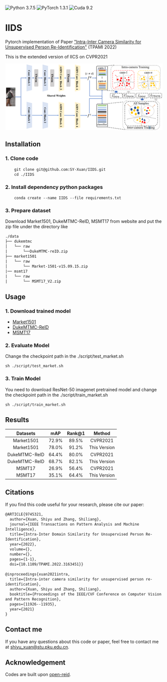 ![Python 3.7.5](https://img.shields.io/badge/python-3.7.5-blue)
![PyTorch 1.3.1](https://img.shields.io/badge/pytorch-1.3.1-yellow)
![Cuda 9.2](https://img.shields.io/badge/cuda-9.2-yellowgreen)

# IIDS
Pytorch implementation of Paper ["Intra-Inter Camera Similarity for Unsupervised Person Re-Identification"](https://ieeexplore.ieee.org/abstract/document/9745321) (TPAMI 2022)

This is the extended version of IICS on CVPR2021

![fig1](./img/fig1.png)

## Installation
### 1. Clone code
```
    git clone git@github.com:SY-Xuan/IIDS.git
    cd ./IIDS
```

### 2. Install dependency python packages
```
    conda create --name IIDS --file requirements.txt
``` 

### 3. Prepare dataset
Download Market1501, DukeMTMC-ReID, MSMT17 from website and put the zip file under the directory like
```
./data
├── dukemtmc
│   └── raw
|       └──DukeMTMC-reID.zip
├── market1501
|   └── raw
│       └── Market-1501-v15.09.15.zip
|── msmt17
|   └── raw
|       └── MSMT17_V2.zip
```
## Usage
### 1. Download trained model
* [Market1501](https://pkueducn-my.sharepoint.com/:f:/g/personal/shiyu_xuan_stu_pku_edu_cn/EuaJrwvGqnpJo2vc851CmnkBZFK2VjU2pbs0YXIfOItsSg?e=rA41MH)
* [DukeMTMC-ReID](https://pkueducn-my.sharepoint.com/:f:/g/personal/shiyu_xuan_stu_pku_edu_cn/EuaJrwvGqnpJo2vc851CmnkBZFK2VjU2pbs0YXIfOItsSg?e=rA41MH)
* [MSMT17](https://pkueducn-my.sharepoint.com/:f:/g/personal/shiyu_xuan_stu_pku_edu_cn/EuaJrwvGqnpJo2vc851CmnkBZFK2VjU2pbs0YXIfOItsSg?e=rA41MH)

### 2. Evaluate Model
Change the checkpoint path in the ./script/test_market.sh
```
sh ./script/test_market.sh
```

### 3. Train Model
You need to download ResNet-50 imagenet pretrained model and change the checkpoint path in the ./script/train_market.sh
```
sh ./script/train_market.sh
```

## Results
|Datasets | mAP | Rank@1| Method |
| :--------: | :-----: | :----: | :----: |
|Market1501 | 72.9% | 89.5% | CVPR2021 |
|Market1501 | 78.0% | 91.2% | This Version |
|DukeMTMC-ReID | 64.4% | 80.0% | CVPR2021 |
|DukeMTMC-ReID | 68.7% | 82.1% | This Version |
|MSMT17 | 26.9% | 56.4% | CVPR2021 |
|MSMT17 | 35.1% | 64.4% | This Version |

## Citations
If you find this code useful for your research, please cite our paper:

```
@ARTICLE{9745321,
  author={Xuan, Shiyu and Zhang, Shiliang},
  journal={IEEE Transactions on Pattern Analysis and Machine Intelligence}, 
  title={Intra-Inter Domain Similarity for Unsupervised Person Re-Identification}, 
  year={2022},
  volume={},
  number={},
  pages={1-1},
  doi={10.1109/TPAMI.2022.3163451}}

@inproceedings{xuan2021intra,
  title={Intra-inter camera similarity for unsupervised person re-identification},
  author={Xuan, Shiyu and Zhang, Shiliang},
  booktitle={Proceedings of the IEEE/CVF Conference on Computer Vision and Pattern Recognition},
  pages={11926--11935},
  year={2021}
}
```
## Contact me
If you have any questions about this code or paper, feel free to contact me at
shiyu_xuan@stu.pku.edu.cn.

## Acknowledgement
Codes are built upon [open-reid](https://github.com/Cysu/open-reid).